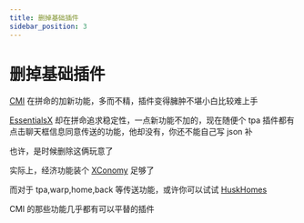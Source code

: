 ```yaml
---
title: 删掉基础插件
sidebar_position: 3
---
```


# 删掉基础插件

[CMI](CMI/Outline.md) 在拼命的加新功能，多而不精，插件变得臃肿不堪小白比较难上手

[EssentialsX](EssentialsX/Outline.md) 却在拼命追求稳定性，一点新功能不加的，现在随便个 tpa 插件都有点击聊天框信息同意传送的功能，他却没有，你还不能自己写 json 补

也许，是时候删除这俩玩意了

实际上，经济功能装个 [XConomy](../../Front-Plugin/XConomy.md) 足够了

而对于 tpa,warp,home,back 等传送功能，或许你可以试试 [HuskHomes](https://www.spigotmc.org/resources/.83767/)

CMI 的那些功能几乎都有可以平替的插件
